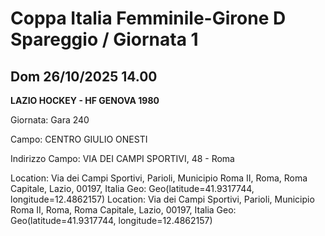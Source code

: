 

# Coppa Italia Femminile-Girone D Spareggio / Giornata 1

## Dom 26/10/2025 14.00

<strong>LAZIO HOCKEY - HF GENOVA 1980</strong>

Giornata: Gara 240

Campo: CENTRO GIULIO ONESTI 

Indirizzo Campo:  VIA DEI CAMPI SPORTIVI, 48 - Roma

Location: Via dei Campi Sportivi, Parioli, Municipio Roma II, Roma, Roma Capitale, Lazio, 00197, Italia
Geo: Geo(latitude=41.9317744, longitude=12.4862157)
Location: Via dei Campi Sportivi, Parioli, Municipio Roma II, Roma, Roma Capitale, Lazio, 00197, Italia
Geo: Geo(latitude=41.9317744, longitude=12.4862157)


